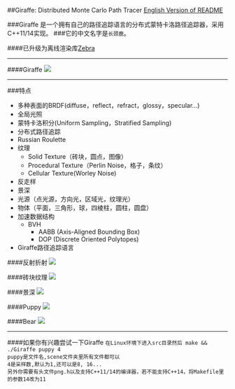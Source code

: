 ##Giraffe: Distributed Monte Carlo Path Tracer
[English Version of README](./README.en.md)

###Giraffe 是一个拥有自己的路径追踪语言的分布式蒙特卡洛路径追踪器，采用C++11/14实现。
###它的中文名字是`长颈鹿`。

####已升级为离线渲染库[Zebra](https://github.com/UncP/Zebra)

***

####Giraffe
![](./image/giraffe.png)

***

###特点
* 多种表面的BRDF(diffuse，reflect，refract，glossy，specular...)
* 全局光照
* 蒙特卡洛积分(Uniform Sampling，Stratified Sampling)
* 分布式路径追踪
* Russian Roulette
* 纹理
	- Solid Texture（砖块，圆点，图像）
	- Procedural Texture（Perlin Noise，格子，条纹）
	- Cellular Texture(Worley Noise)
* 反走样
* 景深
* 光源（点光源，方向光，区域光，纹理光）
* 物体（平面，三角形，球，四棱柱，圆柱，圆盘）
* 加速数据结构
	- BVH
		+	AABB (Axis-Aligned Bounding Box)
		+	DOP	(Discrete Oriented Polytopes)
* Giraffe路径追踪语言


####反射折射
![](./image/reflect_refract.png)

####砖块纹理
![](./image/brick.png)

####景深
![](./image/depth_of_field.png)

####Puppy
![](./image/puppy.png)

####Bear
![](./image/bear.png)

***

####如果你有兴趣尝试一下Giraffe
`在Linux环境下进入src目录然后 make && ./Giraffe puppy 4`  
`puppy是文件名,scene文件夹里所有文件都可以`  
`4是采样数,默认为1,还可以是8, 16...`  
`另外你需要有头文件png.h以及支持C++11/14的编译器，若不能支持C++14，将Makefile里的参数14改为11`

